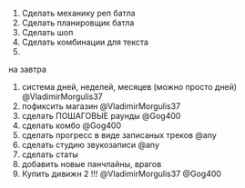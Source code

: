 1) Сделать механику реп батла
2) Сделать планировщик батла
3) Сделать шоп
4) Сделать комбинации для текста
5)


на завтра

1) система дней, неделей, месяцев (можно просто дней) @VladimirMorgulis37
2) пофиксить магазин @VladimirMorgulis37
3) сделать ПОШАГОВЫЕ раунды @Gog400
4) сделать комбо @Gog400
6) сделать прогресс в виде записаных треков @any
5) сделать студию звукозаписи @any
6) сделать статы
7) добавить новые панчлайны, врагов
8) Купить дивижн 2 !!! @VladimirMorgulis37 @Gog400
